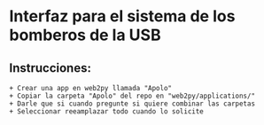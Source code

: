 Interfaz para el sistema de los bomberos de la USB
===================================================

Instrucciones:
---------------

    + Crear una app en web2py llamada "Apolo"
    + Copiar la carpeta "Apolo" del repo en "web2py/applications/"
    + Darle que si cuando pregunte si quiere combinar las carpetas
    + Seleccionar reeamplazar todo cuando lo solicite
